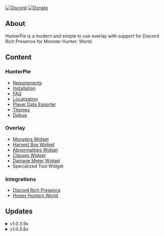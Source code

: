 [![Discord](https://img.shields.io/discord/678286768046342147?color=%237289DA&label=Discord&logo=Discord&logoColor=%2399AAB5&style=for-the-badge.md)](https://discord.gg/5pdDq4Q)
[![Donate](https://img.shields.io/badge/Donate-PayPal-blue.svg)](https://www.paypal.com/cgi-bin/webscr?cmd=_s-xclick&hosted_button_id=EXPGCRVFVC2ZA&source=url)

## About
HunterPie is a modern and simple to use overlay with support for Discord Rich Presence for Monster Hunter: World.

## Content

### HunterPie

- [Requirements](?p=HunterPie/installation.md#requirements)
- [Installation](?p=HunterPie/installation.md)
- [FAQ](?p=HunterPie/faq.md)
- [Localization](?p=HunterPie/localization.md)
- [Player Data Exporter](?p=HunterPie/playerDataExporter.md)
- [Themes](?p=HunterPie/themes.md)
- [Debug](?p=HunterPie/debug.md)

### Overlay
- [Monsters Widget](?p=Overlay/monstersWidget.md)
- [Harvest Box Widget](?p=Overlay/harvestBoxWidget.md)
- [Abnormalities Widget](?p=Overlay/abnormalitiesWidget.md)
- [Classes Widget](?p=Overlay/classesWidget.md)
- [Damage Meter Widget](?p=Overlay/damageMeterWidget.md)
- Specialized Tool Widget

### Integrations
- [Discord Rich Presence](?p=Integrations/discord.md)
- [Honey Hunters World](?p=Integrations/honeyHuntersWorld.md)

## Updates

<details>
<summary>v1.0.3.9x</summary>

- [v1.0.3.94](?p=versions/v1.0.3.94.md)
- [v1.0.3.93](?p=versions/v1.0.3.93.md)
- [v1.0.3.92](?p=versions/v1.0.3.92.md)
- [v1.0.3.91](?p=versions/v1.0.3.91.md)
- [v1.0.3.90](?p=versions/v1.0.3.90.md)

</details>

<details>
<summary>v1.0.3.8x</summary>

- [v1.0.3.89](?p=versions/v1.0.3.89.md)
- [v1.0.3.88](?p=versions/v1.0.3.88.md)
- [v1.0.3.87](?p=versions/v1.0.3.87.md)
- [v1.0.3.86](?p=versions/v1.0.3.86.md)
- [v1.0.3.85](?p=versions/v1.0.3.85.md)

</details>
